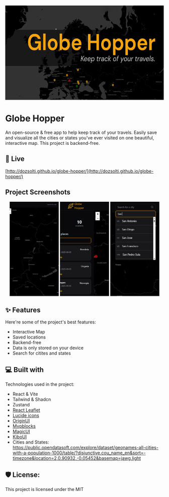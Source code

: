 
<p align="center"><img src="https://github.com/dozsolti/globe-hopper/blob/main/public/screenshots/cover.png?raw=true" alt="Globe hopper cover image" height="300px"></p>

<h1 id="title">Globe Hopper</h1>
<p>An open-source & free app to help keep track of your travels. Easily save and visualize all the cities or states you've ever visited on one beautiful, interactive map. This project is backend-free.</p>

<h2>🚀 Live</h2>

[http://dozsolti.github.io/globe-hopper/](http://dozsolti.github.io/globe-hopper/)

<h2>Project Screenshots</h2>

<p align="center">
  <img src="https://github.com/dozsolti/globe-hopper/blob/main/public/screenshots/save.png?raw=true" alt="Screenshot 1" width="31%" height="300px" style="object-fit:cover">
  <img src="https://github.com/dozsolti/globe-hopper/blob/main/public/screenshots/history.png?raw=true" alt="Screenshot 2" width="31%" height="300px" style="object-fit:cover">
  <img src="https://github.com/dozsolti/globe-hopper/blob/main/public/screenshots/fullsearch.png?raw=true" alt="Screenshot 3" width="31%" height="300px" style="object-fit:cover">
</p>

## :sparkles: Features

Here're some of the project's best features:

- Interactive Map
- Saved locations
- Backend-free
- Data is only stored on your device
- Search for citites and states

<h2>💻 Built with</h2>

Technologies used in the project:

- React & Vite
- Tailwind & Shadcn
- Zustand
- [React Leaflet](https://react-leaflet.js.org/)
- [Lucide icons](https://lucide.dev/icons/x)
- [OriginUI](https://originui.com/)
- [Mvpblocks](https://blocks.mvp-subha.me/)
- [MagicUI](https://magicui.design)
- [KiboUI](https://www.kibo-ui.com/)
- Cities and States: https://public.opendatasoft.com/explore/dataset/geonames-all-cities-with-a-population-1000/table/?disjunctive.cou_name_en&sort=-timezone&location=2,0.90932,-0.05452&basemap=jawg.light

<h2>🛡️ License:</h2>

This project is licensed under the MIT
